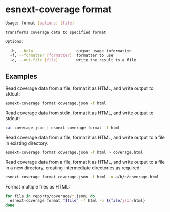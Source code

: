 # esnext-coverage format

```sh
Usage: format [options] [file]

transforms coverage data to specified format

Options:

  -h, --help                   output usage information
  -f, --formatter [formatter]  formatter to use
  -o, --out-file [file]        write the result to a file
```

## Examples

Read coverage data from a file, format it as HTML, and write output to stdout:

```sh
esnext-coverage format coverage.json -f html
```

Read coverage data from stdin, format it as HTML, and write output to stdout:

```sh
cat coverage.json | esnext-coverage format -f html
```

Read coverage data from a file, format it as HTML, and write output to a file in existing directory:

```sh
esnext-coverage format coverage.json -f html > coverage.html
```

Read coverage data from a file, format it as HTML, and write output to a file in a new directory, creating intermediate directories as required:

```sh
esnext-coverage format coverage.json -f html -o a/b/c/coverage.html
```

Format multiple files as HTML:

```sh
for file in reports/coverage/*.json; do
  esnext-coverage format "$file" -f html -o ${file/json/html}
done
```
